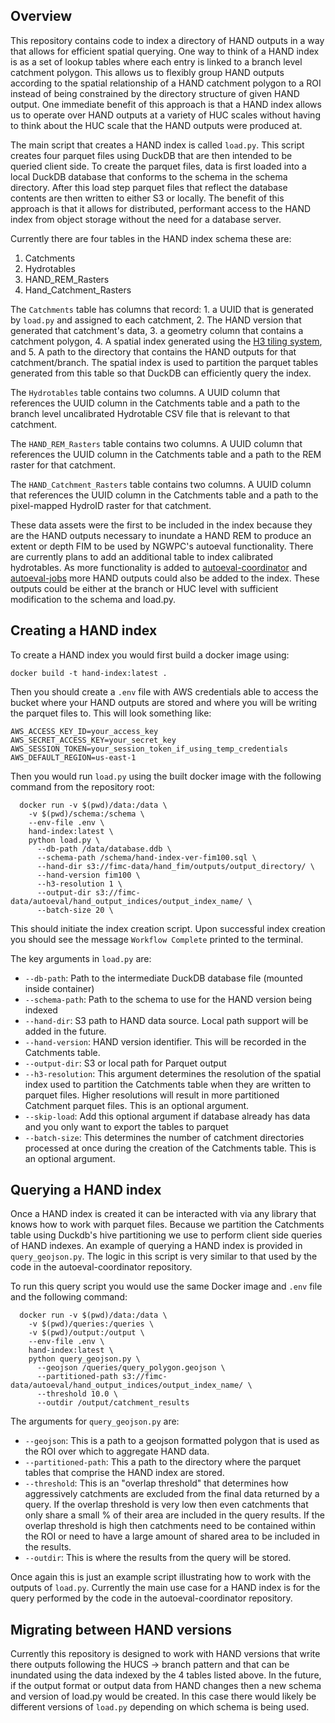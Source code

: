 ## Overview

This repository contains code to index a directory of HAND outputs in a way that allows for efficient spatial querying. One way to think of a HAND index is as a set of lookup tables where each entry is linked to a branch level catchment polygon. This allows us to flexibly group HAND outputs according to the spatial relationship of a HAND catchment polygon to a ROI instead of being constrained by the directory structure of given HAND output. One immediate benefit of this approach is that a HAND index allows us to operate over HAND outputs at a variety of HUC scales without having to think about the HUC scale that the HAND outputs were produced at. 

The main script that creates a HAND index is called `load.py`. This script creates four parquet files using DuckDB that are then intended to be queried client side. To create the parquet files, data is first loaded into a local DuckDB database that conforms to the schema in the schema directory. After this load step parquet files that reflect the database contents are then written to either S3 or locally. The benefit of this approach is that it allows for distributed, performant access to the HAND index from object storage without the need for a database server.

Currently there are four tables in the HAND index schema these are:

  1. Catchments
  2. Hydrotables
  3. HAND_REM_Rasters
  4. Hand_Catchment_Rasters

The `Catchments` table has columns that record: 1. a UUID that is generated by `load.py` and assigned to each catchment, 2. The HAND version that generated that catchment's data, 3. a geometry column that contains a catchment polygon, 4. A spatial index generated using the [H3 tiling system](https://h3geo.org/), and 5. A path to the directory that contains the HAND outputs for that catchment/branch. The spatial index is used to partition the parquet tables generated from this table so that DuckDB can efficiently query the index.

The `Hydrotables` table contains two columns. A UUID column that references the UUID column in the Catchments table and a path to the branch level uncalibrated Hydrotable CSV file that is relevant to that catchment.

The `HAND_REM_Rasters` table contains two columns. A UUID column that references the UUID column in the Catchments table and a path to the REM raster for that catchment.
 
The `HAND_Catchment_Rasters` table contains two columns. A UUID column that references the UUID column in the Catchments table and a path to the pixel-mapped HydroID raster for that catchment.

These data assets were the first to be included in the index because they are the HAND outputs necessary to inundate a HAND REM to produce an extent or depth FIM to be used by NGWPC's autoeval functionality. There are currently plans to add an additional table to index calibrated hydrotables. As more functionality is added to [autoeval-coordinator](https://github.com/NGWPC/autoeval-coordinator/) and [autoeval-jobs](https://github.com/NGWPC/autoeval-jobs/) more HAND outputs could also be added to the index. These outputs could be either at the branch or HUC level with sufficient modification to the schema and load.py.

## Creating a HAND index

To create a HAND index you would first build a docker image using:

```
docker build -t hand-index:latest .
```

Then you should create a `.env` file with AWS credentials able to access the bucket where your HAND outputs are stored and where you will be writing the parquet files to. This will look something like:

```
AWS_ACCESS_KEY_ID=your_access_key
AWS_SECRET_ACCESS_KEY=your_secret_key
AWS_SESSION_TOKEN=your_session_token_if_using_temp_credentials
AWS_DEFAULT_REGION=us-east-1
```

Then you would run `load.py` using the built docker image with the following command from the repository root:

```
  docker run -v $(pwd)/data:/data \
    -v $(pwd)/schema:/schema \
    --env-file .env \
    hand-index:latest \
    python load.py \
      --db-path /data/database.ddb \
      --schema-path /schema/hand-index-ver-fim100.sql \
      --hand-dir s3://fimc-data/hand_fim/outputs/output_directory/ \
      --hand-version fim100 \
      --h3-resolution 1 \
      --output-dir s3://fimc-data/autoeval/hand_output_indices/output_index_name/ \
      --batch-size 20 \
```

This should initiate the index creation script. Upon successful index creation you should see the message `Workflow Complete` printed to the terminal.

The key arguments in `load.py` are:

  * `--db-path`: Path to the intermediate DuckDB database file (mounted inside
  container)
  * `--schema-path`: Path to the schema to use for the HAND version being indexed
  * `--hand-dir`: S3 path to HAND data source. Local path support will be added in the future.
  * `--hand-version`: HAND version identifier. This will be recorded in the Catchments table.
  * `--output-dir`: S3 or local path for Parquet output
  * `--h3-resolution`: This argument determines the resolution of the spatial index used to partition the Catchments table when they are written to parquet files. Higher resolutions will result in more partitioned Catchment parquet files. This is an optional argument.
  * `--skip-load`: Add this optional argument if database already has data and you only want to export the tables to parquet
  * `--batch-size`: This determines the number of catchment directories processed at once during the creation of the Catchments table. This is an optional argument.
  
## Querying a HAND index

Once a HAND index is created it can be interacted with via any library that knows how to work with parquet files. Because we partition the Catchments table using Duckdb's hive partitioning we use to perform client side queries of HAND indexes. An example of querying a HAND index is provided in `query_geojson.py`. The logic in this script is very similar to that used by the code in the autoeval-coordinator repository. 

To run this query script you would use the same Docker image and `.env` file and the following command:

```
  docker run -v $(pwd)/data:/data \
    -v $(pwd)/queries:/queries \
    -v $(pwd)/output:/output \
    --env-file .env \
    hand-index:latest \
    python query_geojson.py \
      --geojson /queries/query_polygon.geojson \
      --partitioned-path s3://fimc-data/autoeval/hand_output_indices/output_index_name/ \
      --threshold 10.0 \
      --outdir /output/catchment_results
```

The arguments for `query_geojson.py` are:

  * `--geojson`: This is a path to a geojson formatted polygon that is used as the ROI over which to aggregate HAND data.
  * `--partitioned-path`: This a path to the directory where the parquet tables that comprise the HAND index are stored.
  * `--threshold`: This is an "overlap threshold" that determines how aggressively catchments are excluded from the final data returned by a query. If the overlap threshold is very low then even catchments that only share a small % of their area are included in the query results. If the overlap threshold is high then catchments need to be contained within the ROI or need to have a large amount of shared area to be included in the results.
  * `--outdir`: This is where the results from the query will be stored.

Once again this is just an example script illustrating how to work with the outputs of `load.py`. Currently the main use case for a HAND index is for the query performed by the code in the autoeval-coordinator repository.

## Migrating between HAND versions

Currently this repository is designed to work with HAND versions that write there outputs following the HUCS -> branch pattern and that can be inundated using the data indexed by the 4 tables listed above. In the future, if the output format or output data from HAND changes then a new schema and version of load.py would be created. In this case there would likely be different versions of `load.py` depending on which schema is being used.
